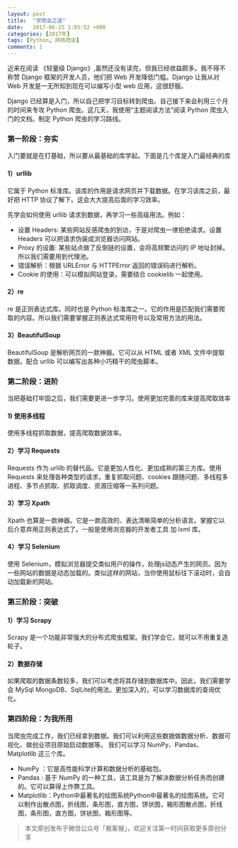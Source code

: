 ```yaml
---
layout: post
title:  "学爬虫之道"
date:   2017-06-25 1:05:52 +800
categories: [2017年]
tags: [Python, 网络爬虫]
comments: 1
---
```

近来在阅读 《轻量级 Django》,虽然还没有读完，但我已经收益颇多。我不得不称赞 Django 框架的开发人员，他们把 Web 开发降低门槛。Django 让我从对 Web 开发是一无所知到现在可以编写小型 web 应用，这很舒服。

Django 已经算是入门，所以自己把学习目标转到爬虫。自己接下来会利用三个月的时间来专攻 Python 爬虫。这几天，我使用“主题阅读方法”阅读 Python 爬虫入门的文档。制定 Python 爬虫的学习路线。

### 第一阶段：夯实
入门要就是在打基础，所以要从最基础的库学起。下面是几个库是入门最经典的库
#### 1）urllib 
它属于 Python 标准库。该库的作用是请求网页并下载数据。在学习该库之前，最好把 HTTP 协议了解下。这会大大提高后面的学习效率。

先学会如何使用 urllib 请求到数据，再学习一些高级用法。例如：
- 设置 Headers: 某些网站反感爬虫的到访，于是对爬虫一律拒绝请求。设置 Headers 可以把请求伪装成浏览器访问网站。
- Proxy 的设置: 某些站点做了反倒链的设置，会将高频繁访问的 IP 地址封掉。所以我们需要用到代理池。
- 错误解析：根据 URLError 与 HTTPError 返回的错误码进行解析。
- Cookie 的使用：可以模拟网站登录，需要结合 cookielib 一起使用。

#### 2）re
re 是正则表达式库。同时也是 Python 标准库之一。它的作用是匹配我们需要爬取的内容。所以我们需要掌握正则表达式常用符号以及常用方法的用法。

#### 3）BeautifulSoup
BeautifulSoup 是解析网页的一款神器。它可以从 HTML 或者 XML 文件中提取数据。配合 urllib 可以编写出各种小巧精干的爬虫脚本。

### 第二阶段：进阶
当把基础打牢固之后，我们需要更进一步学习。使用更加完善的库来提高爬取效率
#### 1) 使用多线程
使用多线程抓取数据，提高爬取数据效率。
#### 2）学习 Requests
Requests 作为 urlilb 的替代品。它是更加人性化、更加成熟的第三方库。使用 Requests 来处理各种类型的请求，重复抓取问题、cookies 跟随问题、多线程多进程、多节点抓取、抓取调度、资源压缩等一系列问题。
#### 3）学习 Xpath
Xpath 也算是一款神器。它是一款高效的、表达清晰简单的分析语言。掌握它以后介意弃用正则表达式了。一般是使用浏览器的开发者工具 加 lxml 库。
#### 4）学习 Selenium
使用 Selenium，模拟浏览器提交类似用户的操作，处理js动态产生的网页。因为一些网站的数据是动态加载的。类似这样的网站，当你使用鼠标往下滚动时，会自动加载新的网站。

### 第三阶段：突破
#### 1）学习 Scrapy
Scrapy 是一个功能非常强大的分布式爬虫框架。我们学会它，就可以不用重复造轮子。

#### 2）数据存储
如果爬取的数据条数较多，我们可以考虑将其存储到数据库中。因此，我们需要学会 MySql
MongoDB、SqlLite的用法。更加深入的，可以学习数据库的查询优化。

### 第四阶段：为我所用
当爬虫完成工作，我们已经拿到数据。我们可以利用这些数据做数据分析、数据可视化、做创业项目原始启动数据等。
我们可以学习 NumPy、Pandas、 Matplotlib 这三个库。
- NumPy ：它是高性能科学计算和数据分析的基础包。
- Pandas : 基于 NumPy 的一种工具，该工具是为了解决数据分析任务而创建的。它可以算得上作弊工具。
- Matplotlib：Python中最著名的绘图系统Python中最著名的绘图系统。它可以制作出散点图，折线图，条形图，直方图，饼状图，箱形图散点图，折线图，条形图，直方图，饼状图，箱形图等。

> 本文原创发布于微信公众号「极客猴」，欢迎关注第一时间获取更多原创分享